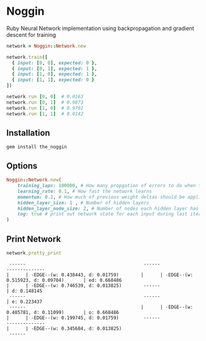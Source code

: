 # Noggin
Ruby Neural Network implementation using backpropagation and gradient descent for training


``` Ruby
network = Noggin::Network.new

network.train([
  { input: [0, 0], expected: 0 },
  { input: [0, 1], expected: 1 },
  { input: [1, 0], expected: 1 },
  { input: [1, 1], expected: 0 }
])

network.run [0, 0]  # 0.0163
network.run [0, 1]  # 0.9873
network.run [1, 0]  # 0.9702
network.run [1, 1]  # 0.0142

```

## Installation
``` gem install the_noggin ```

## Options
``` Ruby
Noggin::Network.new( 
    training_laps: 100000, # How many propgation of errors to do when training
    learning_rate: 0.1, # How fast the network learns
    momentum: 0.2, # How much of previous weight deltas should be applied to next delta  
    hidden_layer_size: 1 , # Number of hidden layers
    hidden_layer_node_size: 2, # Number of nodes each hidden layer has
    log: true # print out network state for each input during last iteration.
)
```

## Print Network

``` Ruby
network.pretty_print
```
```
 ------                                           ------                                          --------------      
|      | -EDGE--(w: 0.438443, d: 0.01759)        |      | -EDGE--(w: 0.515923, d: 0.09704)       | ed: 0.668486       
|      | -EDGE--(w: 0.746539, d: 0.013825)        ------                                         | d: 0.148145        
 ------                                           ------                                         | e: 0.223437        
 ------                                          |      | -EDGE--(w: 0.485781, d: 0.11099)       | o: 0.668486        
|      | -EDGE--(w: 0.199745, d: 0.01759)         ------                                          --------------      
|      | -EDGE--(w: 0.345684, d: 0.013825)       
 ------                                          
   
```
